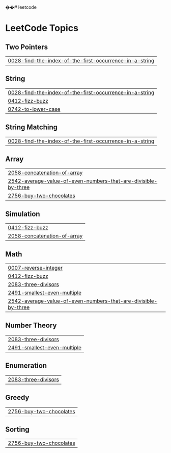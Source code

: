��#   l e e t c o d e  
 
<!---LeetCode Topics Start-->
# LeetCode Topics
## Two Pointers
|  |
| ------- |
| [0028-find-the-index-of-the-first-occurrence-in-a-string](https://github.com/Muhammedminhaj798/leetcode/tree/master/0028-find-the-index-of-the-first-occurrence-in-a-string) |
## String
|  |
| ------- |
| [0028-find-the-index-of-the-first-occurrence-in-a-string](https://github.com/Muhammedminhaj798/leetcode/tree/master/0028-find-the-index-of-the-first-occurrence-in-a-string) |
| [0412-fizz-buzz](https://github.com/Muhammedminhaj798/leetcode/tree/master/0412-fizz-buzz) |
| [0742-to-lower-case](https://github.com/Muhammedminhaj798/leetcode/tree/master/0742-to-lower-case) |
## String Matching
|  |
| ------- |
| [0028-find-the-index-of-the-first-occurrence-in-a-string](https://github.com/Muhammedminhaj798/leetcode/tree/master/0028-find-the-index-of-the-first-occurrence-in-a-string) |
## Array
|  |
| ------- |
| [2058-concatenation-of-array](https://github.com/Muhammedminhaj798/leetcode/tree/master/2058-concatenation-of-array) |
| [2542-average-value-of-even-numbers-that-are-divisible-by-three](https://github.com/Muhammedminhaj798/leetcode/tree/master/2542-average-value-of-even-numbers-that-are-divisible-by-three) |
| [2756-buy-two-chocolates](https://github.com/Muhammedminhaj798/leetcode/tree/master/2756-buy-two-chocolates) |
## Simulation
|  |
| ------- |
| [0412-fizz-buzz](https://github.com/Muhammedminhaj798/leetcode/tree/master/0412-fizz-buzz) |
| [2058-concatenation-of-array](https://github.com/Muhammedminhaj798/leetcode/tree/master/2058-concatenation-of-array) |
## Math
|  |
| ------- |
| [0007-reverse-integer](https://github.com/Muhammedminhaj798/leetcode/tree/master/0007-reverse-integer) |
| [0412-fizz-buzz](https://github.com/Muhammedminhaj798/leetcode/tree/master/0412-fizz-buzz) |
| [2083-three-divisors](https://github.com/Muhammedminhaj798/leetcode/tree/master/2083-three-divisors) |
| [2491-smallest-even-multiple](https://github.com/Muhammedminhaj798/leetcode/tree/master/2491-smallest-even-multiple) |
| [2542-average-value-of-even-numbers-that-are-divisible-by-three](https://github.com/Muhammedminhaj798/leetcode/tree/master/2542-average-value-of-even-numbers-that-are-divisible-by-three) |
## Number Theory
|  |
| ------- |
| [2083-three-divisors](https://github.com/Muhammedminhaj798/leetcode/tree/master/2083-three-divisors) |
| [2491-smallest-even-multiple](https://github.com/Muhammedminhaj798/leetcode/tree/master/2491-smallest-even-multiple) |
## Enumeration
|  |
| ------- |
| [2083-three-divisors](https://github.com/Muhammedminhaj798/leetcode/tree/master/2083-three-divisors) |
## Greedy
|  |
| ------- |
| [2756-buy-two-chocolates](https://github.com/Muhammedminhaj798/leetcode/tree/master/2756-buy-two-chocolates) |
## Sorting
|  |
| ------- |
| [2756-buy-two-chocolates](https://github.com/Muhammedminhaj798/leetcode/tree/master/2756-buy-two-chocolates) |
<!---LeetCode Topics End-->